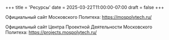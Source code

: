 +++
title = 'Ресурсы'
date = 2025-03-22T11:00:00-07:00
draft = false
+++

Официальный сайт Московского Политеха: https://mospolytech.ru/

Официальный сайт Центра Проектной Деятельности Московского Политеха: https://projects.mospolytech.ru/

